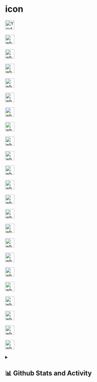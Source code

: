 # icon

<img width="30px" alt="Youtube" src="https://github.com/KelvinPhu/icon/assets/102346766/458b8acc-670c-49f5-a8cb-fe5dafac081f" />

<br>
<br>

<img width="30px" alt="whatSapp" src="https://github.com/KelvinPhu/icon/assets/102346766/f444cbe5-f84b-4bad-8466-5c1180b269d5" />

<br>
<br>

<img width="30px" alt="whatSapp" src="https://github.com/KelvinPhu/icon/assets/102346766/655906b4-2a8d-4fe1-878f-1e36dfb56d07" />

<br>
<br>

<img width="30px" alt="whatSapp" src="https://github.com/KelvinPhu/icon/assets/102346766/abe88a64-f7af-4c12-b79a-d6f9497d70df" />

<br>
<br>

<img width="30px" alt="whatSapp" src="https://github.com/KelvinPhu/icon/assets/102346766/edd0d0fc-680e-4b54-9990-efb3132be9cc" />

<br>
<br>

<img width="30px" alt="whatSapp" src="https://github.com/KelvinPhu/icon/assets/102346766/ffd9d86d-61b9-4546-b88c-ef07c2088afb" />

<br>
<br>

<img width="30px" alt="whatSapp" src="https://github.com/KelvinPhu/icon/assets/102346766/4bd3e5c9-7eaa-4b7a-ac3a-09665cf3d0aa" />

<br>
<br>

<img width="30px" alt="whatSapp" src="https://github.com/KelvinPhu/icon/assets/102346766/05c14057-52f4-405e-9881-572692fe9765" />

<br>
<br>

<img width="30px" alt="whatSapp" src="https://github.com/KelvinPhu/icon/assets/102346766/b279d714-8ac3-430c-bfbf-960a949dcab7" />

<br>
<br>

<img width="30px" alt="whatSapp" src="https://github.com/KelvinPhu/icon/assets/102346766/a2a7b092-b355-4659-a507-b4d009931ae7" />

<br>
<br>

<img width="30px" alt="whatSapp" src="https://github.com/KelvinPhu/icon/assets/102346766/7c331bbd-7acc-40ed-8012-4507612a19f0" />

<br>
<br>

<img width="30px" alt="whatSapp" src="https://github.com/KelvinPhu/icon/assets/102346766/b0712e5b-e4e9-412e-83b7-734106a6b048" />

<br>
<br>

<img width="30px" alt="whatSapp" src="https://github.com/KelvinPhu/icon/assets/102346766/abd60807-9b54-4b3e-b37b-60a0d86c8575" />

<br>
<br>

<img width="30px" alt="whatSapp" src="https://github.com/KelvinPhu/icon/assets/102346766/b5ac7e04-10bf-4499-ad57-d509d3a29a1f" />

<br>
<br>

<img width="30px" alt="whatSapp" src="https://github.com/KelvinPhu/icon/assets/102346766/12cf2d12-9996-4dc1-ab04-ba48d468bcc1" />

<br>
<br>

<img width="30px" alt="whatSapp" src="https://github.com/KelvinPhu/icon/assets/102346766/f7e81130-06c1-4507-a472-4470c2ae319e" />

<br>
<br>

<img width="30px" alt="whatSapp" src="https://github.com/KelvinPhu/icon/assets/102346766/6fd481bb-b2d3-466d-8870-0be8d94e683d" />

<br>
<br>

<img width="30px" alt="whatSapp" src="https://github.com/KelvinPhu/icon/assets/102346766/05ff57c6-c369-4129-b0fb-3a9fdddb1e90" />

<br>
<br>

<img width="30px" alt="whatSapp" src="https://github.com/KelvinPhu/icon/assets/102346766/0e0871d9-daa4-4203-81f5-359198e5b329" />

<br>
<br>

<img width="30px" alt="whatSapp" src="https://github.com/KelvinPhu/icon/assets/102346766/73b1d0eb-a4d3-49aa-aced-acf45347fbfd" />

<br>
<br>

<img width="30px" alt="whatSapp" src="https://github.com/KelvinPhu/icon/assets/102346766/ba60cd7a-4938-495d-ba22-ff614bb2a74f" />

<br>
<br>

<img width="30px" alt="whatSapp" src="https://github.com/KelvinPhu/icon/assets/102346766/0de67174-56cc-413d-8e0a-8c862d78d6cd" />

<br>
<br>

<img width="30px" alt="whatSapp" src="https://github.com/KelvinPhu/icon/assets/102346766/491466e0-d405-4e65-9b38-a6ff8a21c2f4" />

<br>
<br>


<details> 
  <summary><h2>📊 Github Stats and Activity</h2></summary>

  <h3>🔥 Streak Stats</h3>

  <p>
    <a href="">
      <img title="🔥 Get streak stats for your profile at git.io/streak-stats" alt="KelvinPhu's streak" src="https://streak-stats.demolab.com?user=KelvinPhu&theme=dark&hide_border=true)](https://git.io/streak-stats"/>
    </a>
    <p>🔥 Get streak stats for your profile at <a href="https://git.io/streak-stats">git.io/streak-stats</a></p>
  </p>

  <h3>💻 GitHub Profile Stats</h3>

  <!-- https://github.com/anuraghazra/github-readme-stats -->

  <a href="https://github.com/anuraghazra/github-readme-stats"><img alt="KelvinPhu's Github Stats" src="https://denvercoder1-github-readme-stats.vercel.app/api/?username=KelvinPhu&show_icons=true&include_all_commits=true&count_private=true&theme=react&hide_border=true&bg_color=1F222E&title_color=F85D7F&icon_color=F8D866" height="192px"/></a>
  <a href="https://github.com/anuraghazra/github-readme-stats"><img alt="KelvinPhu's Top Languages" src="https://denvercoder1-github-readme-stats.vercel.app/api/top-langs/?username=DenverCoder1&langs_count=8&layout=compact&theme=react&hide_border=true&bg_color=1F222E&title_color=F85D7F&icon_color=F8D866&hide=Jupyter%20Notebook,Roff" height="192px"/></a>
  <br/>

  <b>Note:</b> Top languages is only a metric of the languages my public code consists of and doesn't reflect experience or skill level.
  
  <!-- https://github.com/ashutosh00710/github-readme-activity-graph -->

  <a href="https://github.com/ashutosh00710/github-readme-activity-graph"><img alt="DenverCoder1's Activity Graph" src="https://github-readme-activity-graph.vercel.app/graph/?username=KelvinPhu&bg_color=1F222E&color=F8D866&line=F85D7F&point=FFFFFF&hide_border=true" /></a>
</details>
